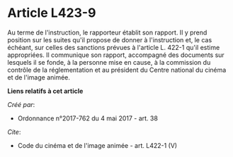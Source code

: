 # Article L423-9

Au terme de l'instruction, le rapporteur établit son rapport. Il y prend position sur les suites qu'il propose de donner à
l'instruction et, le cas échéant, sur celles des sanctions prévues à l'article L. 422-1 qu'il estime appropriées. Il
communique son rapport, accompagné des documents sur lesquels il se fonde, à la personne mise en cause, à la commission du
contrôle de la réglementation et au président du Centre national du cinéma et de l'image animée.

**Liens relatifs à cet article**

_Créé par_:

  - Ordonnance n°2017-762 du 4 mai 2017 - art. 38

_Cite_:

  - Code du cinéma et de l'image animée - art. L422-1 (V)
